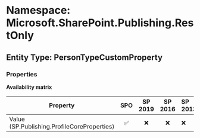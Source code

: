 # Namespace: Microsoft.SharePoint.Publishing.RestOnly

## Entity Type: PersonTypeCustomProperty

### Properties

**Availability matrix**

Property | SPO | SP 2019 | SP 2016 | SP 2013
----------|:---:|:-------:|:-------:|:-------
Value (SP.Publishing.ProfileCoreProperties) | ✅ | ❌ | ❌ | ❌

